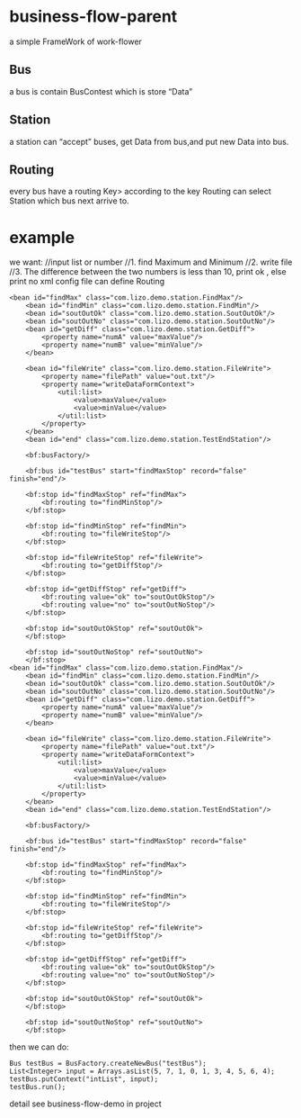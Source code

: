 # business-flow-parent
a simple FrameWork of work-flower
## Bus
a bus is contain BusContest which is store “Data”
## Station
a station can “accept” buses, get Data from bus,and put new Data into bus.
## Routing
every bus have a routing Key> according to the key Routing can select Station which bus next arrive to.
# example
we want:
//input list or number
//1. find Maximum and Minimum
//2. write file
//3. The difference between the two numbers is less than 10, print ok , else print no
xml config file can define Routing
```
<bean id="findMax" class="com.lizo.demo.station.FindMax"/>
    <bean id="findMin" class="com.lizo.demo.station.FindMin"/>
    <bean id="soutOutOk" class="com.lizo.demo.station.SoutOutOk"/>
    <bean id="soutOutNo" class="com.lizo.demo.station.SoutOutNo"/>
    <bean id="getDiff" class="com.lizo.demo.station.GetDiff">
        <property name="numA" value="maxValue"/>
        <property name="numB" value="minValue"/>
    </bean>

    <bean id="fileWrite" class="com.lizo.demo.station.FileWrite">
        <property name="filePath" value="out.txt"/>
        <property name="writeDataFormContext">
            <util:list>
                <value>maxValue</value>
                <value>minValue</value>
            </util:list>
        </property>
    </bean>
    <bean id="end" class="com.lizo.demo.station.TestEndStation"/>

    <bf:busFactory/>

    <bf:bus id="testBus" start="findMaxStop" record="false" finish="end"/>

    <bf:stop id="findMaxStop" ref="findMax">
        <bf:routing to="findMinStop"/>
    </bf:stop>

    <bf:stop id="findMinStop" ref="findMin">
        <bf:routing to="fileWriteStop"/>
    </bf:stop>

    <bf:stop id="fileWriteStop" ref="fileWrite">
        <bf:routing to="getDiffStop"/>
    </bf:stop>

    <bf:stop id="getDiffStop" ref="getDiff">
        <bf:routing value="ok" to="soutOutOkStop"/>
        <bf:routing value="no" to="soutOutNoStop"/>
    </bf:stop>

    <bf:stop id="soutOutOkStop" ref="soutOutOk">
    </bf:stop>

    <bf:stop id="soutOutNoStop" ref="soutOutNo">
    </bf:stop>
<bean id="findMax" class="com.lizo.demo.station.FindMax"/>
    <bean id="findMin" class="com.lizo.demo.station.FindMin"/>
    <bean id="soutOutOk" class="com.lizo.demo.station.SoutOutOk"/>
    <bean id="soutOutNo" class="com.lizo.demo.station.SoutOutNo"/>
    <bean id="getDiff" class="com.lizo.demo.station.GetDiff">
        <property name="numA" value="maxValue"/>
        <property name="numB" value="minValue"/>
    </bean>

    <bean id="fileWrite" class="com.lizo.demo.station.FileWrite">
        <property name="filePath" value="out.txt"/>
        <property name="writeDataFormContext">
            <util:list>
                <value>maxValue</value>
                <value>minValue</value>
            </util:list>
        </property>
    </bean>
    <bean id="end" class="com.lizo.demo.station.TestEndStation"/>

    <bf:busFactory/>

    <bf:bus id="testBus" start="findMaxStop" record="false" finish="end"/>

    <bf:stop id="findMaxStop" ref="findMax">
        <bf:routing to="findMinStop"/>
    </bf:stop>

    <bf:stop id="findMinStop" ref="findMin">
        <bf:routing to="fileWriteStop"/>
    </bf:stop>

    <bf:stop id="fileWriteStop" ref="fileWrite">
        <bf:routing to="getDiffStop"/>
    </bf:stop>

    <bf:stop id="getDiffStop" ref="getDiff">
        <bf:routing value="ok" to="soutOutOkStop"/>
        <bf:routing value="no" to="soutOutNoStop"/>
    </bf:stop>

    <bf:stop id="soutOutOkStop" ref="soutOutOk">
    </bf:stop>

    <bf:stop id="soutOutNoStop" ref="soutOutNo">
    </bf:stop>
```
 then we can do:
 
```
Bus testBus = BusFactory.createNewBus("testBus");
List<Integer> input = Arrays.asList(5, 7, 1, 0, 1, 3, 4, 5, 6, 4);
testBus.putContext("intList", input);
testBus.run();
```

detail see business-flow-demo in project
